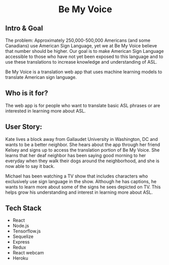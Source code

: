 # <p align="center"> Be My Voice </p>

## Intro & Goal
The problem: Approximately 250,000-500,000 Americans (and some Canadians) use American Sign Language, yet we at Be My Voice believe that number should be higher. Our goal is to make American Sign Language accessible to those who have not yet been exposed to this language and to use these translations to increase knowledge and understanding of ASL. 

Be My Voice is a translation web app that uses machine learning models to translate American sign language.

## Who is it for?
The web app is for people who want to translate basic ASL phrases or are interested in learning more about ASL.

## User Story:

Kate lives a block away from Gallaudet University in Washington, DC and wants to be a better neighbor. She hears about the app through her friend Kelsey and signs up to access the translation portion of Be My Voice. She learns that her deaf neighbor has been saying good morning to her everyday when they walk their dogs around the neighborhood, and she is now able to say it back.

Michael has been watching a TV show that includes characters who exclusively use sign language in the show. Although he has captions, he wants to learn more about some of the signs he sees depicted on TV. This helps grow his understanding and interest in learning more about ASL.

## Tech Stack
* React
* Node.js
* Tensorflow.js
* Sequelize
* Express
* Redux
* React webcam
* Heroku
